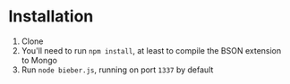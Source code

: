 # Installation

1. Clone
2. You'll need to run `npm install`, at least to compile the BSON extension to Mongo
3. Run `node bieber.js`, running on port `1337` by default
